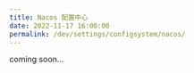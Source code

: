 ```yaml
---
title: Nacos 配置中心
date: 2022-11-17 16:00:00
permalink: /dev/settings/configsystem/nacos/
---
```

coming soon...